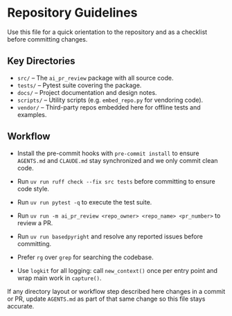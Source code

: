 # Repository Guidelines

Use this file for a quick orientation to the repository and as a checklist
before committing changes.

## Key Directories

- `src/` – The `ai_pr_review` package with all source code.
- `tests/` – Pytest suite covering the package.
- `docs/` – Project documentation and design notes.
- `scripts/` – Utility scripts (e.g. `embed_repo.py` for vendoring code).
- `vendor/` – Third-party repos embedded here for offline tests and examples.

## Workflow
- Install the pre-commit hooks with `pre-commit install` to ensure `AGENTS.md` and `CLAUDE.md` stay synchronized and we only commit clean code.
- Run `uv run ruff check --fix src tests` before committing to ensure code style.
- Run `uv run pytest -q` to execute the test suite.

 - Run `uv run -m ai_pr_review <repo_owner> <repo_name> <pr_number>` to review a PR.
 - Run `uv run basedpyright` and resolve any reported issues before committing.

- Prefer `rg` over `grep` for searching the codebase.
- Use `logkit` for all logging: call `new_context()` once per entry point and wrap main work in `capture()`.

If any directory layout or workflow step described here changes in a commit or
PR, update `AGENTS.md` as part of that same change so this file stays accurate.
